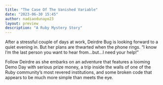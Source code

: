 ```yaml
---
title: "The Case Of The Vanished Variable"
date: "2023-06-30 15:45"
author: nadiaodunayo23
layout: preview
description: "A Ruby Mystery Story"
---
```


After a stressful couple of days at work, Deirdre Bug is looking forward to a quiet evening in. But her plans are thwarted when the phone rings. “I know I’m the last person you want to hear from…but...I need your help!”

Follow Deirdre as she embarks on an adventure that features a looming Demo Day with serious prize money, a trip inside the walls of one of the Ruby community’s most revered institutions, and some broken code that appears to be much more simple than meets the eye.